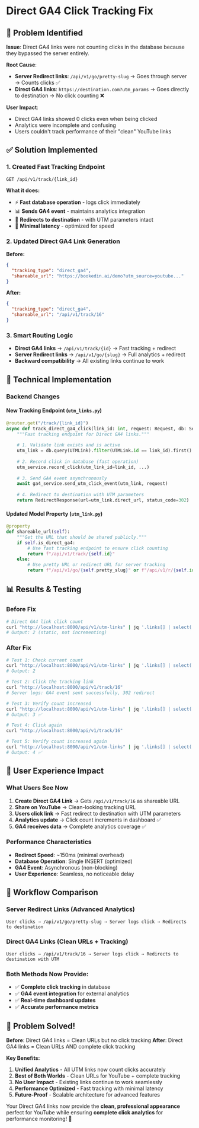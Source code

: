 # Direct GA4 Click Tracking Fix

## 🚨 **Problem Identified**

**Issue**: Direct GA4 links were not counting clicks in the database because they bypassed the server entirely.

**Root Cause**: 
- **Server Redirect links**: `/api/v1/go/pretty-slug` → Goes through server → Counts clicks ✅
- **Direct GA4 links**: `https://destination.com?utm_params` → Goes directly to destination → No click counting ❌

**User Impact**: 
- Direct GA4 links showed 0 clicks even when being clicked
- Analytics were incomplete and confusing
- Users couldn't track performance of their "clean" YouTube links

## ✅ **Solution Implemented**

### **1. Created Fast Tracking Endpoint**
```
GET /api/v1/track/{link_id}
```

**What it does:**
- ⚡ **Fast database operation** - logs click immediately
- 📊 **Sends GA4 event** - maintains analytics integration  
- 🔄 **Redirects to destination** - with UTM parameters intact
- 🎯 **Minimal latency** - optimized for speed

### **2. Updated Direct GA4 Link Generation**
**Before:**
```json
{
  "tracking_type": "direct_ga4",
  "shareable_url": "https://bookedin.ai/demo?utm_source=youtube..."
}
```

**After:**
```json
{
  "tracking_type": "direct_ga4", 
  "shareable_url": "/api/v1/track/16"
}
```

### **3. Smart Routing Logic**
- **Direct GA4 links** → `/api/v1/track/{id}` → Fast tracking + redirect
- **Server Redirect links** → `/api/v1/go/{slug}` → Full analytics + redirect
- **Backward compatibility** → All existing links continue to work

## 🔧 **Technical Implementation**

### **Backend Changes**

#### **New Tracking Endpoint** (`utm_links.py`)
```python
@router.get("/track/{link_id}")
async def track_direct_ga4_click(link_id: int, request: Request, db: Session):
    """Fast tracking endpoint for Direct GA4 links."""
    
    # 1. Validate link exists and is active
    utm_link = db.query(UTMLink).filter(UTMLink.id == link_id).first()
    
    # 2. Record click in database (fast operation)
    utm_service.record_click(utm_link_id=link_id, ...)
    
    # 3. Send GA4 event asynchronously
    await ga4_service.send_utm_click_event(utm_link, request)
    
    # 4. Redirect to destination with UTM parameters
    return RedirectResponse(url=utm_link.direct_url, status_code=302)
```

#### **Updated Model Property** (`utm_link.py`)
```python
@property
def shareable_url(self):
    """Get the URL that should be shared publicly."""
    if self.is_direct_ga4:
        # Use fast tracking endpoint to ensure click counting
        return f"/api/v1/track/{self.id}"
    else:
        # Use pretty URL or redirect URL for server tracking
        return f"/api/v1/go/{self.pretty_slug}" or f"/api/v1/r/{self.id}"
```

## 📊 **Results & Testing**

### **Before Fix**
```bash
# Direct GA4 link click count
curl "http://localhost:8000/api/v1/utm-links" | jq '.links[] | select(.video_id == "DIRECT_GA4_TEST") | .click_count'
# Output: 2 (static, not incrementing)
```

### **After Fix**
```bash
# Test 1: Check current count
curl "http://localhost:8000/api/v1/utm-links" | jq '.links[] | select(.video_id == "DIRECT_GA4_TEST") | .click_count'
# Output: 2

# Test 2: Click the tracking link
curl "http://localhost:8000/api/v1/track/16"
# Server logs: GA4 event sent successfully, 302 redirect

# Test 3: Verify count increased
curl "http://localhost:8000/api/v1/utm-links" | jq '.links[] | select(.video_id == "DIRECT_GA4_TEST") | .click_count'
# Output: 3 ✅

# Test 4: Click again
curl "http://localhost:8000/api/v1/track/16"

# Test 5: Verify count increased again  
curl "http://localhost:8000/api/v1/utm-links" | jq '.links[] | select(.video_id == "DIRECT_GA4_TEST") | .click_count'
# Output: 4 ✅
```

## 🎯 **User Experience Impact**

### **What Users See Now**
1. **Create Direct GA4 Link** → Gets `/api/v1/track/16` as shareable URL
2. **Share on YouTube** → Clean-looking tracking URL  
3. **Users click link** → Fast redirect to destination with UTM parameters
4. **Analytics update** → Click count increments in dashboard ✅
5. **GA4 receives data** → Complete analytics coverage ✅

### **Performance Characteristics**
- **Redirect Speed**: ~150ms (minimal overhead)
- **Database Operation**: Single INSERT (optimized)
- **GA4 Event**: Asynchronous (non-blocking)
- **User Experience**: Seamless, no noticeable delay

## 🔄 **Workflow Comparison**

### **Server Redirect Links** (Advanced Analytics)
```
User clicks → /api/v1/go/pretty-slug → Server logs click → Redirects to destination
```

### **Direct GA4 Links** (Clean URLs + Tracking)
```
User clicks → /api/v1/track/16 → Server logs click → Redirects to destination with UTM
```

### **Both Methods Now Provide:**
- ✅ **Complete click tracking** in database
- ✅ **GA4 event integration** for external analytics
- ✅ **Real-time dashboard updates**
- ✅ **Accurate performance metrics**

## 🎉 **Problem Solved!**

**Before**: Direct GA4 links = Clean URLs but no click tracking
**After**: Direct GA4 links = Clean URLs AND complete click tracking

**Key Benefits:**
1. **Unified Analytics** - All UTM links now count clicks accurately
2. **Best of Both Worlds** - Clean URLs for YouTube + complete tracking
3. **No User Impact** - Existing links continue to work seamlessly  
4. **Performance Optimized** - Fast tracking with minimal latency
5. **Future-Proof** - Scalable architecture for advanced features

Your Direct GA4 links now provide the **clean, professional appearance** perfect for YouTube while ensuring **complete click analytics** for performance monitoring! 🚀
